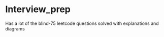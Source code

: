 # Interview_prep
Has a lot of the blind-75 leetcode questions solved with explanations and diagrams
